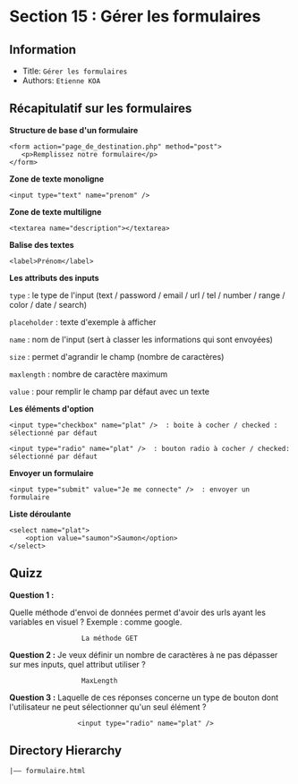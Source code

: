 Section 15 : Gérer les formulaires
===

## Information
- Title:  `Gérer les formulaires`
- Authors:  `Etienne KOA`


## Récapitulatif sur les formulaires

**Structure de base d'un formulaire**

```
<form action="page_de_destination.php" method="post">
   <p>Remplissez notre formulaire</p>
</form>
```

**Zone de texte monoligne**

```
<input type="text" name="prenom" /> 
```


**Zone de texte multiligne**

```
<textarea name="description"></textarea> 
```


**Balise des textes**

```
<label>Prénom</label> 
```


**Les attributs des inputs**

`type`  : le type de l'input (text / password / email / url / tel / number / range / color / date / search)

`placeholder`  : texte d'exemple à afficher

`name`  : nom de l'input (sert à classer les informations qui sont envoyées)

`size`  : permet d'agrandir le champ (nombre de caractères)

`maxlength`  : nombre de caractère maximum

`value`  : pour remplir le champ par défaut avec un texte

**Les éléments d'option**

```
<input type="checkbox" name="plat" />  : boite à cocher / checked : sélectionné par défaut

<input type="radio" name="plat" />  : bouton radio à cocher / checked: sélectionné par défaut
```


**Envoyer un formulaire**

```
<input type="submit" value="Je me connecte" />  : envoyer un formulaire
```


**Liste déroulante**

```
<select name="plat">
    <option value="saumon">Saumon</option>
</select>
```



## Quizz

**Question 1 :**

Quelle méthode d'envoi de données permet d'avoir des urls ayant les variables en visuel ? Exemple : comme google.

```
                  La méthode GET
```

**Question 2 :**
Je veux définir un nombre de caractères à ne pas dépasser sur mes inputs, quel attribut utiliser ?

```
                  MaxLength
```


**Question 3 :**
Laquelle de ces réponses concerne un type de bouton dont l'utilisateur ne peut sélectionner qu'un seul élément ?

```
                 <input type="radio" name="plat" />
```


## Directory Hierarchy
```
|—— formulaire.html
```
